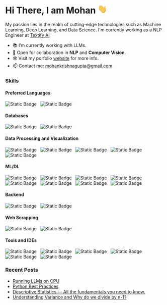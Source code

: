 <h1>Hi There, I am Mohan <img  src="assets/hi.gif" width="30px"></h1>

<p>My passion lies in the realm of cutting-edge technologies such as Machine Learning, Deep Learning, and Data Science. I'm currently working as a NLP Engineer at <a href="https://textify.ai/">Textify AI</a></p>

- 📚 I’m currently working with LLMs.
- 🤝 Open for collaboration in <b>NLP</b> and <b>Computer Vision</b>.
- 🕸️ Visit my porfolio [website](https://mohan-gupta.github.io/) for more info.
- 📫 Contact me: mohankrishnagupta@gmail.com

<h3>Skills</h3>
<h4>Preferred Languages</h4>
<p>
  <img alt="Static Badge" src="https://img.shields.io/badge/-Python-eee?logo=python&logoColor=blue&color=black">
  &nbsp&nbsp<img alt="Static Badge" src="https://img.shields.io/badge/-C%2B%2B-eee?logo=c%2B%2B&logoColor=blue&color=black">
</p>
<h4>Databases</h4>
<p>
  <img alt="Static Badge" src="https://img.shields.io/badge/-MySQL-eee?logo=mysql&logoColor=white&color=black">
  &nbsp&nbsp<img alt="Static Badge" src="https://img.shields.io/badge/-MongoDB-eee?logo=mongodb&color=black">
</p>
<h4>Data Processing and Visualization</h4>
<p>
  <img alt="Static Badge" src="https://img.shields.io/badge/-NumPy-eee?logo=numpy&logoColor=blue&color=black">
  &nbsp&nbsp<img alt="Static Badge" src="https://img.shields.io/badge/-Pandas-eee?logo=pandas&logoColor=blue&color=black">
  &nbsp&nbsp<img alt="Static Badge" src="https://img.shields.io/badge/Matplotlib-black">
  &nbsp&nbsp<img alt="Static Badge" src="https://img.shields.io/badge/Seaborn-black">
  &nbsp&nbsp<img alt="Static Badge" src="https://img.shields.io/badge/-Plotly-eee?logo=plotly&logoColor=blue&color=black"></p>
<h4>ML/DL</h4>
<p>
  <img alt="Static Badge" src="https://img.shields.io/badge/-Scikit--Learn-eee?logo=scikitlearn&color=black">
  &nbsp&nbsp<img alt="Static Badge" src="https://img.shields.io/badge/-PyTorch-eee?logo=pytorch&color=black">
  &nbsp&nbsp<img alt="Static Badge" src="https://img.shields.io/badge/%F0%9F%A4%97%20Hugging%20Face-black">
  &nbsp&nbsp<img alt="Static Badge" src="https://img.shields.io/badge/-TensorFlow-eee?logo=tensorflow&color=black">
  &nbsp&nbsp<img alt="Static Badge" src="https://img.shields.io/badge/-Keras-eee?logo=Keras&logoColor=red&color=black">
  &nbsp&nbsp<img alt="Static Badge" src="https://img.shields.io/badge/-MLflow-eee?logo=mlflow&color=black">
  &nbsp&nbsp<img alt="Static Badge" src="https://img.shields.io/badge/-OpenCV-eee?logo=opencv&color=black">
  &nbsp&nbsp<img alt="Static Badge" src="https://img.shields.io/badge/-Scipy-eee?logo=scipy&color=black">
</p>
<h4>Backend</h4>
<p>
  <img alt="Static Badge" src="https://img.shields.io/badge/-FastAPI-eee?logo=fastapi&color=black">
  &nbsp&nbsp<img alt="Static Badge" src="https://img.shields.io/badge/-Flask-eee?logo=flask&color=black">
</p>
<h4>Web Scrapping</h4>
<p>
  <img alt="Static Badge" src="https://img.shields.io/badge/Beautiful%20Soup-black">
  &nbsp&nbsp<img alt="Static Badge" src="https://img.shields.io/badge/Scrapy-black">
</p>
<h4>Tools and IDEs</h4>
<p>
  <img alt="Static Badge" src="https://img.shields.io/badge/-Docker-eee?logo=docker&color=black">
  &nbsp&nbsp<img alt="Static Badge" src="https://img.shields.io/badge/-Kubernetes-eee?logo=kubernetes&logoColor=blue&color=black">
  &nbsp&nbsp<img alt="Static Badge" src="https://img.shields.io/badge/-Github%20Actions-eee?logo=github%20actions&logoColor=blue&color=black">
  &nbsp&nbsp<img alt="Static Badge" src="https://img.shields.io/badge/-Jupyter%20Lab-eee?logo=jupyter&color=black">
  &nbsp&nbsp<img alt="Static Badge" src="https://img.shields.io/badge/-Vs%20Code-eee?logo=visualstudiocode&logoColor=blue&color=black">
  &nbsp&nbsp<img alt="Static Badge" src="https://img.shields.io/badge/-PyCharm-eee?logo=pycharm&logoColor=%237dfa9e&color=black">
</p>


<h3>Recent Posts</h3>
<ul>
<li><a href = "https://medium.com/@mohan-gupta/running-llms-on-cpu-1455356b1b47">Running LLMs on CPU</a></li>
<li><a href = "https://medium.com/@mohan-gupta/python-best-practices-4ad47c81b9bc">Python Best Practices</a></li>
<li><a href = "https://medium.com/@mohan-gupta/descriptive-statistics-all-the-fundamentals-you-need-to-know-about-a9ce84697367">Descriptive Statistics — All the fundamentals you need to know.</a></li>
<li><a href = "https://medium.com/@mohan-gupta/understanding-variance-and-why-do-we-divide-by-n-1-58950c0953a4">Understanding Variance and Why do we divide by n-1?</a></li>
</ul>
